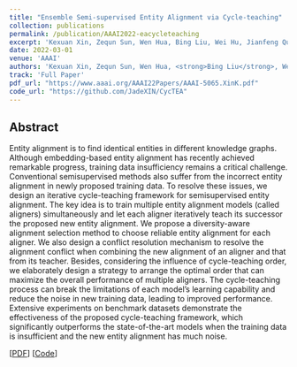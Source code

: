 ```yaml
---
title: "Ensemble Semi-supervised Entity Alignment via Cycle-teaching"
collection: publications
permalink: /publication/AAAI2022-eacycleteaching
excerpt: 'Kexuan Xin, Zequn Sun, Wen Hua, Bing Liu, Wei Hu, Jianfeng Qu, Xiaofang Zhou, AAAI, 2022'
date: 2022-03-01
venue: 'AAAI'
authors: 'Kexuan Xin, Zequn Sun, Wen Hua, <strong>Bing Liu</strong>, Wei Hu, Jianfeng Qu, Xiaofang Zhou'
track: 'Full Paper'
pdf_url: "https://www.aaai.org/AAAI22Papers/AAAI-5065.XinK.pdf"
code_url: "https://github.com/JadeXIN/CycTEA"
---
```


## Abstract

Entity alignment is to find identical entities in different knowledge graphs. Although embedding-based entity alignment
has recently achieved remarkable progress, training data insufficiency remains a critical challenge. Conventional semisupervised methods also suffer from the incorrect entity alignment in newly proposed training data. To resolve these issues,
we design an iterative cycle-teaching framework for semisupervised entity alignment. The key idea is to train multiple
entity alignment models (called aligners) simultaneously and
let each aligner iteratively teach its successor the proposed
new entity alignment. We propose a diversity-aware alignment selection method to choose reliable entity alignment
for each aligner. We also design a conflict resolution mechanism to resolve the alignment conflict when combining the
new alignment of an aligner and that from its teacher. Besides, considering the influence of cycle-teaching order, we
elaborately design a strategy to arrange the optimal order that
can maximize the overall performance of multiple aligners.
The cycle-teaching process can break the limitations of each
model’s learning capability and reduce the noise in new training data, leading to improved performance. Extensive experiments on benchmark datasets demonstrate the effectiveness of
the proposed cycle-teaching framework, which significantly
outperforms the state-of-the-art models when the training data
is insufficient and the new entity alignment has much noise.


[[PDF](https://www.aaai.org/AAAI22Papers/AAAI-5065.XinK.pdf)]
[[Code](https://github.com/JadeXIN/CycTEA)]
